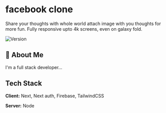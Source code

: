 # facebook clone

Share your thoughts with whole world attach image with you thoughts for more fun.
Fully responsive upto 4k screens, even on galaxy fold.

![Version](https://img.shields.io/badge/Version-v1.0.0-blue)

## 🚀 About Me

I'm a full stack developer...

## Tech Stack

**Client:** Next, Next auth, Firebase, TailwindCSS

**Server:** Node
